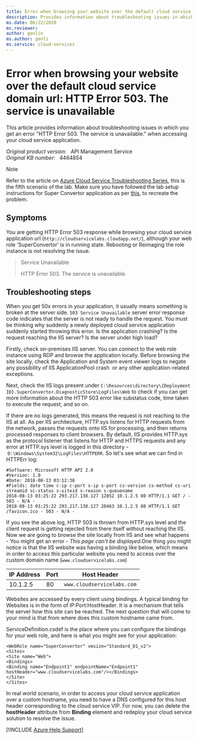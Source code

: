 ```yaml
---
title: Error when browsing your website over the default cloud service domain url
description: Provides information about troubleshooting issues in which you get an error (HTTP Error 503. The service is unavailable.) when accessing your cloud service application.
ms.date: 06/22/2020
ms.reviewer: 
author: genlin
ms.author: genli
ms.service: cloud-services
---
```

# Error when browsing your website over the default cloud service domain url: HTTP Error 503. The service is unavailable

This article provides information about troubleshooting issues in which you get an error "HTTP Error 503. The service is unavailable." when accessing your cloud service application.

_Original product version:_ &nbsp; API Management Service  
_Original KB number:_ &nbsp; 4464854

> [!NOTE]
> Refer to the article on [Azure Cloud Service Troubleshooting Series](https://support.microsoft.com/help/4466645), this is the fifth scenario of the lab. Make sure you have followed the lab setup instructions for Super Convertor application as per [this](https://github.com/prchanda/superconvertor), to recreate the problem.

## Symptoms

You are getting HTTP Error 503 response while browsing your cloud service application url (`http://cloudservicelabs.cloudapp.net/`), although your web role 'SuperConvertor' is in running state. Rebooting or Reimaging the role instance is not resolving the issue.

> Service Unavailable
>
> HTTP Error 503. The service is unavailable.

## Troubleshooting steps

When you get 50x errors in your application, it usually means something is broken at the server side. `503 Service Unavailable` server error response code indicates that the server is not ready to handle the request. You must be thinking why suddenly a newly deployed cloud service application suddenly started throwing this error. Is the application crashing? Is the request reaching the IIS server? Is the server under high load?

Firstly, check on-premises IIS server. You can connect to the web role instance using RDP and browse the application locally. Before browsing the site locally, check the Application and System event viewer logs to negate any possibility of IIS ApplicationPool crash  or any other application-related exceptions.

Next, check the IIS logs present under `C:\Resources\directory\{Deployment ID}.SuperConvertor.DiagnosticStore\LogFiles\Web` to check if you can get more information about the HTTP 503 error like substatus code, time taken to execute the request, and so on.

If there are no logs generated, this means the request is not reaching to the IIS at all. As per IIS architecture, HTTP.sys listens for HTTP requests from the network, passes the requests onto IIS for processing, and then returns processed responses to client browsers. By default, IIS provides HTTP.sys as the protocol listener that listens for HTTP and HTTPS requests and any error at HTTP.sys level is logged in this directory - `D:\Windows\System32\LogFiles\HTTPERR`. So let's see what we can find in HTTPErr log:

```console
#Software: Microsoft HTTP API 2.0
#Version: 1.0
#Date: 2018-08-13 03:12:38
#Fields: date time c-ip c-port s-ip s-port cs-version cs-method cs-uri streamid sc-status s-siteid s-reason s-queuename
2018-08-13 03:25:22 293.217.138.127 12052 10.1.2.5 80 HTTP/1.1 GET / - 503 - N/A -
2018-08-13 03:25:22 293.217.138.127 20463 10.1.2.5 80 HTTP/1.1 GET /favicon.ico - 503 - N/A -
```

If you see the above log, HTTP 503 is thrown from HTTP.sys level and the client request is getting rejected from there itself without reaching the IIS. Now we are going to browse the site locally from IIS and see what happens - You might get an error - _This page can't be displayed_.One thing you might notice is that the IIS website was having a binding like below, which means in order to access this particular website you need to access over the custom domain name (`www.cloudservicelabs.com`)

|IP Address| Port| Host Header|
|---|---|---|
| 10.1.2.5| 80| `www.cloudservicelabs.com` |

Websites are accessed by every client using bindings. A typical binding for Websites is in the form of IP:Port:HostHeader. It is a mechanism that tells the server how this site can be reached. The next question that will come to your mind is that from where does this custom hostname came from.

ServiceDefinition.csdef is the place where you can configure the bindings for your web role, and here is what you might see for your application:

```console
<WebRole name="SuperConvertor" vmsize="Standard_D1_v2">
<Sites>
<Site name="Web">
<Bindings>
<Binding name="Endpoint1" endpointName="Endpoint1" hostHeader="www.cloudservicelabs.com"/></Bindings>
</Site>
</Sites>
```

In real world scenario, in order to access your cloud service application over a custom hostname, you need to have a DNS configured for this host header corresponding to the cloud service VIP. For now, you can delete the **hostHeader** attribute from **Binding** element and redeploy your cloud service solution to resolve the issue.

[!INCLUDE [Azure Help Support](../../includes/azure-help-support.md)]
